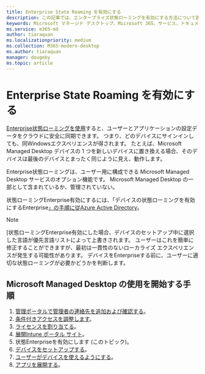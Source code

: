 ```yaml
---
title: Enterprise State Roaming を有効にする
description: この記事では、エンタープライズ状態ローミングを有効にする方法について説明します。
keywords: Microsoft マネージド デスクトップ、Microsoft 365、サービス、ドキュメント
ms.service: m365-md
author: tiaraquan
ms.localizationpriority: medium
ms.collection: M365-modern-desktop
ms.author: tiaraquan
manager: dougeby
ms.topic: article
---
```


# <a name="enable-enterprise-state-roaming"></a>Enterprise State Roaming を有効にする

[Enterprise状態ローミングを使用](/azure/active-directory/devices/enterprise-state-roaming-overview)すると、ユーザーとアプリケーションの設定データをクラウドに安全に同期できます。 つまり、どのデバイスにサインインしても、同Windowsエクスペリエンスが得されます。 たとえば、Microsoft Managed Desktop デバイスの 1 つを新しいデバイスに置き換える場合、そのデバイスは最後のデバイスとまったく同じように見え、動作します。

Enterprise状態ローミングは、ユーザー用に構成できる Microsoft Managed Desktop サービスのオプション機能です。 Microsoft Managed Desktop の一部として含まれているか、管理されていない。

状態ローミングEnterprise有効にするには、「デバイスの状態ローミングを有効にするEnterprise[」の手順に従Azure Active Directory](/azure/active-directory/devices/enterprise-state-roaming-enable)。

>[!NOTE]
>[状態ローミングEnterprise有効にした場合、デバイスのセットアップ中に選択した言語が優先言語リストによって上書きされます。 ユーザーはこれを簡単に修正することができますが、最初は一貫性のないローカライズ エクスペリエンスが発生する可能性があります。 デバイスをEnterpriseする前に、ユーザーに適切な状態ローミングが必要かどうかを判断します。

## <a name="steps-to-get-started-with-microsoft-managed-desktop"></a>Microsoft Managed Desktop の使用を開始する手順

1. [管理ポータルで管理者の連絡先を追加および確認する](add-admin-contacts.md)。
2. [条件付きアクセスを調整します](conditional-access.md)。
3. [ライセンスを割り当てる](assign-licenses.md)。
4. [展開Intune ポータル サイト](company-portal.md)。
5. 状態Enterpriseを有効にします (このトピック)。
6. [デバイスをセットアップする](set-up-devices.md)。
7. [ユーザーがデバイスを使えるようにする](get-started-devices.md)。
8. [アプリを展開する](deploy-apps.md)。
